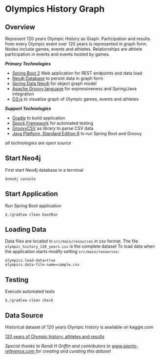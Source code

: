 # Olympics History Graph

**Overview**
--------------------------------------------------------------------------
Represent 120 years Olympic History as Graph.  Participation and results from every Olympic event 
 over 120 years is represented in graph form. Nodes include games, events and athletes. Relationships are 
 athlete participation in events and events hosted by games.
 
 ***Primary Technologies***
 * [Spring Boot 2](https://spring.io/projects/spring-boot) Web application for REST endpoints and data load
 * [Neo4j Database](https://neo4j.com/) to persist data in graph form
 * [Spring Data Neo4j](https://spring.io/projects/spring-data-neo4j) for object graph model
 * [Apache Groovy language](http://groovy-lang.org/) for expressiveness and Spring/Java integration
 * [D3.js](https://d3js.org/) to visualize graph of Olympic games, events and athletes

 ***Support Technologies***
 * [Gradle](https://gradle.org/) to build application
 * [Spock Framework](http://spockframework.org/) for automated testing
 * [GroovyCSV](https://github.com/xlson/groovycsv) as library to parse CSV data
 * [Java Platform, Standard Edition 8](https://www.oracle.com/technetwork/java/javase/overview/index.html) to run Spring Boot and Groovy
 
 _all technologies are open source_

**Start Neo4j**
--------------------------------------------------------------------------
First start Neo4j database in a terminal

    $neo4j console

**Start Application**
--------------------------------------------------------------------------
Run Spring Boot application

    $./gradlew clean bootRun

**Loading Data**
---------------------------------------------------------------------------
Data files are located in `src/main/resources` in csv format. The file `olympic_history_120_years.csv` is the complete dataset
To load data when the application starts modify setting `src/main/resources`:
 
    olympics.load-data=true
    olympics.data-file-name=sample.csv

**Testing**
--------------------------------------------------------------------------
Execute automated tests

    $./gradlew clean check

**Data Source**
--------------------------------------------------------------------------
Historical dataset of 120 years Olympic history is available on kaggle.com

[120 years of Olympic history: athletes and results](https://www.kaggle.com/heesoo37/120-years-of-olympic-history-athletes-and-results)

_Special thanks to Randi H Griffin and contributors to www.sports-reference.com for creating and curating this dataset_